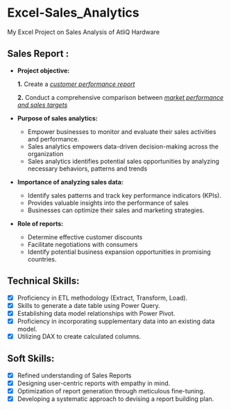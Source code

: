 # Excel-Sales_Analytics
My Excel Project on Sales Analysis of AtliQ Hardware 
## Sales Report :

- **Project objective:**

    **1.** Create a _[customer performance report](https://github.com/SMNeha/Excel-Sales_Analytics/blob/main/Customer%20Performance%20Report.pdf)_ 

    **2.** Conduct a comprehensive comparison between _[market performance and sales targets](https://github.com/SMNeha/Excel-Sales_Analytics/blob/main/Market%20Performance%20vs%20Target%20Report.pdf)_

- **Purpose of sales analytics:**
  + Empower businesses to monitor and evaluate their sales activities and performance.
  + Sales analytics empowers data-driven decision-making across the organization
  + Sales analytics identifies potential sales opportunities by analyzing necessary behaviors, patterns and trends

- **Importance of analyzing sales data:**
  + Identify sales patterns and track key performance indicators (KPIs).
  + Provides valuable insights into the performance of sales
  + Businesses can optimize their sales and marketing strategies.

- **Role of reports:**
  + Determine effective customer discounts
  + Facilitate negotiations with consumers
  + Identify potential business expansion opportunities in promising countries.

## Technical Skills:
- [x]	Proficiency in ETL methodology (Extract, Transform, Load).
- [x]	Skills to generate a date table using Power Query.
- [x]	Establishing data model relationships with Power Pivot.
- [x]	Proficiency in incorporating supplementary data into an existing data model.
- [x]	Utilizing DAX to create calculated columns.

## Soft Skills:
- [x]	Refined understanding of Sales Reports
- [x]	Designing user-centric reports with empathy in mind.
- [x]	Optimization of report generation through meticulous fine-tuning.
- [x]	Developing a systematic approach to devising a report building plan.
